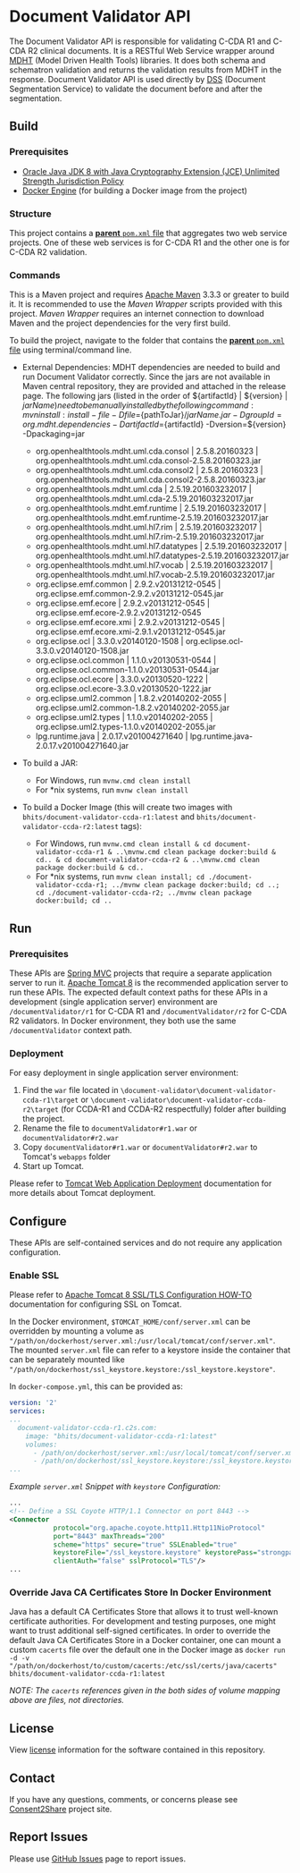 # Document Validator  API

The Document Validator API is responsible for validating C-CDA R1 and C-CDA R2 clinical documents. It is a RESTful Web Service wrapper around [MDHT](https://www.projects.openhealthtools.org/sf/projects/mdht/) (Model Driven Health Tools) libraries. It does both schema and schematron validation and returns the validation results from MDHT in the response. Document Validator API is used directly by [DSS](https://github.com/bhits/dss-api) (Document Segmentation Service) to validate the document before and after the segmentation.

## Build

### Prerequisites

+ [Oracle Java JDK 8 with Java Cryptography Extension (JCE) Unlimited Strength Jurisdiction Policy](http://www.oracle.com/technetwork/java/javase/downloads/index.html)
+ [Docker Engine](https://docs.docker.com/engine/installation/) (for building a Docker image from the project)

### Structure

This project contains a [**parent** `pom.xml` file](document-validator/pom.xml) that aggregates two web service projects. One of these web services is for C-CDA R1 and the other one is for C-CDA R2 validation.

### Commands

This is a Maven project and requires [Apache Maven](https://maven.apache.org/) 3.3.3 or greater to build it. It is recommended to use the *Maven Wrapper* scripts provided with this project. *Maven Wrapper* requires an internet connection to download Maven and the project dependencies for the very first build.

To build the project, navigate to the folder that contains the [**parent** `pom.xml` file](document-validator/pom.xml) using terminal/command line.

+ External Dependencies:
  MDHT dependencies are needed to build and run Document Validator correctly. Since the jars are not available in Maven central repository, they are provided and attached in the release page. The following jars (listed in the order of ${artifactId}  | ${version}  | ${jarName} ) need to be manually installed by the following command : mvn install:install-file -Dfile=${pathToJar}/${jarName}.jar -DgroupId=org.mdht.dependencies -DartifactId=${artifactId} -Dversion=${version} -Dpackaging=jar
           
    + org.openhealthtools.mdht.uml.cda.consol | 2.5.8.20160323 | org.openhealthtools.mdht.uml.cda.consol-2.5.8.20160323.jar
    + org.openhealthtools.mdht.uml.cda.consol2 | 2.5.8.20160323 | org.openhealthtools.mdht.uml.cda.consol2-2.5.8.20160323.jar
    + org.openhealthtools.mdht.uml.cda | 2.5.19.201603232017 | org.openhealthtools.mdht.uml.cda-2.5.19.201603232017.jar
    + org.openhealthtools.mdht.emf.runtime | 2.5.19.201603232017 | org.openhealthtools.mdht.emf.runtime-2.5.19.201603232017.jar
    + org.openhealthtools.mdht.uml.hl7.rim | 2.5.19.201603232017 | org.openhealthtools.mdht.uml.hl7.rim-2.5.19.201603232017.jar
    + org.openhealthtools.mdht.uml.hl7.datatypes | 2.5.19.201603232017 | org.openhealthtools.mdht.uml.hl7.datatypes-2.5.19.201603232017.jar
    + org.openhealthtools.mdht.uml.hl7.vocab | 2.5.19.201603232017 | org.openhealthtools.mdht.uml.hl7.vocab-2.5.19.201603232017.jar
    + org.eclipse.emf.common | 2.9.2.v20131212-0545 | org.eclipse.emf.common-2.9.2.v20131212-0545.jar
    + org.eclipse.emf.ecore | 2.9.2.v20131212-0545 | org.eclipse.emf.ecore-2.9.2.v20131212-0545
    + org.eclipse.emf.ecore.xmi | 2.9.2.v20131212-0545 | org.eclipse.emf.ecore.xmi-2.9.1.v20131212-0545.jar
    + org.eclipse.ocl | 3.3.0.v20140120-1508 | org.eclipse.ocl-3.3.0.v20140120-1508.jar
    + org.eclipse.ocl.common | 1.1.0.v20130531-0544 | org.eclipse.ocl.common-1.1.0.v20130531-0544.jar
    + org.eclipse.ocl.ecore | 3.3.0.v20130520-1222 | org.eclipse.ocl.ecore-3.3.0.v20130520-1222.jar
    + org.eclipse.uml2.common | 1.8.2.v20140202-2055 | org.eclipse.uml2.common-1.8.2.v20140202-2055.jar
    + org.eclipse.uml2.types | 1.1.0.v20140202-2055 | org.eclipse.uml2.types-1.1.0.v20140202-2055.jar
    + lpg.runtime.java | 2.0.17.v201004271640 | lpg.runtime.java-2.0.17.v201004271640.jar    

+ To build a JAR:
    + For Windows, run `mvnw.cmd clean install`
    + For *nix systems, run `mvnw clean install`
+ To build a Docker Image (this will create two images with `bhits/document-validator-ccda-r1:latest` and `bhits/document-validator-ccda-r2:latest` tags):
    + For Windows, run `mvnw.cmd clean install & cd document-validator-ccda-r1 & ..\mvnw.cmd clean package docker:build & cd.. & cd document-validator-ccda-r2 & ..\mvnw.cmd clean package docker:build & cd..`
    + For *nix systems, run `mvnw clean install; cd ./document-validator-ccda-r1; ../mvnw clean package docker:build; cd ..; cd ./document-validator-ccda-r2; ../mvnw clean package docker:build; cd ..`

## Run

### Prerequisites

These APIs are [Spring MVC](http://docs.spring.io/spring/docs/current/spring-framework-reference/html/mvc.html) projects that require a separate application server to run it. [Apache Tomcat 8](http://tomcat.apache.org/) is the recommended application server to run these APIs. The expected default context paths for these APIs in a development (single application server) environment are `/documentValidator/r1` for C-CDA R1 and `/documentValidator/r2` for C-CDA R2 validators. In Docker environment, they both use the same `/documentValidator` context path.

### Deployment

For easy deployment in single application server environment:

1. Find the `war` file located in `\document-validator\document-validator-ccda-r1\target` or `\document-validator\document-validator-ccda-r2\target` (for CCDA-R1 and CCDA-R2 respectfully) folder after building the project.
2. Rename the file to `documentValidator#r1.war` or `documentValidator#r2.war`
3. Copy `documentValidator#r1.war` or `documentValidator#r2.war` to Tomcat's `webapps` folder
4. Start up Tomcat.

Please refer to [Tomcat Web Application Deployment](http://tomcat.apache.org/tomcat-8.0-doc/deployer-howto.html) documentation for more details about Tomcat deployment.

## Configure

These APIs are self-contained services and do not require any application configuration.

### Enable SSL

Please refer to [Apache Tomcat 8 SSL/TLS Configuration HOW-TO](https://tomcat.apache.org/tomcat-8.0-doc/ssl-howto.html) documentation for configuring SSL on Tomcat.

In the Docker environment, `$TOMCAT_HOME/conf/server.xml` can be overridden by mounting a volume as `"/path/on/dockerhost/server.xml:/usr/local/tomcat/conf/server.xml"`. The mounted `server.xml` file can refer to a keystore inside the container that can be separately mounted like `"/path/on/dockerhost/ssl_keystore.keystore:/ssl_keystore.keystore"`.

In `docker-compose.yml`, this can be provided as:

```yml
version: '2'
services:
...
  document-validator-ccda-r1.c2s.com:
    image: "bhits/document-validator-ccda-r1:latest"
    volumes:
      - /path/on/dockerhost/server.xml:/usr/local/tomcat/conf/server.xml
      - /path/on/dockerhost/ssl_keystore.keystore:/ssl_keystore.keystore
...
```

*Example `server.xml` Snippet with `keystore` Configuration:*
```xml
...
<!-- Define a SSL Coyote HTTP/1.1 Connector on port 8443 -->
<Connector
           protocol="org.apache.coyote.http11.Http11NioProtocol"
           port="8443" maxThreads="200"
           scheme="https" secure="true" SSLEnabled="true"
           keystoreFile="/ssl_keystore.keystore" keystorePass="strongpassword"
           clientAuth="false" sslProtocol="TLS"/>
...
```

### Override Java CA Certificates Store In Docker Environment

Java has a default CA Certificates Store that allows it to trust well-known certificate authorities. For development and testing purposes, one might want to trust additional self-signed certificates. In order to override the default Java CA Certificates Store in a Docker container, one can mount a custom `cacerts` file over the default one in the Docker image as `docker run -d -v "/path/on/dockerhost/to/custom/cacerts:/etc/ssl/certs/java/cacerts" bhits/document-validator-ccda-r1:latest`

*NOTE: The `cacerts` references given in the both sides of volume mapping above are files, not directories.*

[//]: # (## API Documentation)

[//]: # (## Notes)

[//]: # (## Contribute)

## License
View [license](https://github.com/bhits/document-validator/blob/master/LICENSE) information for the software contained in this repository.

## Contact

If you have any questions, comments, or concerns please see [Consent2Share](https://bhits.github.io/consent2share/) project site.

## Report Issues

Please use [GitHub Issues](https://github.com/bhits/document-validator/issues) page to report issues.

[//]: # (License)